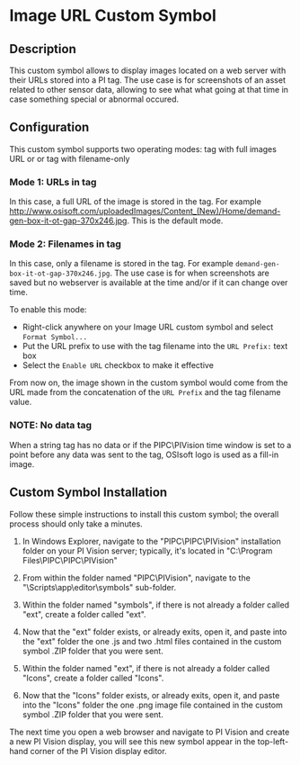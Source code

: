 # Image URL Custom Symbol

## Description

This custom symbol allows to display images located on a web server with their URLs stored into a PI tag. The use case is for screenshots of an asset related to other sensor data, allowing to see what what going at that time in case something special or abnormal occured. 

## Configuration

This custom symbol supports two operating modes: tag with full images URL or or tag with filename-only  

### Mode 1: URLs in tag 

In this case, a full URL of the image is stored in the tag. For example http://www.osisoft.com/uploadedImages/Content_(New)/Home/demand-gen-box-it-ot-gap-370x246.jpg. This is the default mode. 

### Mode 2: Filenames in tag

In this case, only a filename is stored in the tag. For example `demand-gen-box-it-ot-gap-370x246.jpg`. The use case is for when screenshots are saved but no webserver is available at the time and/or if it can change over time. 

To enable this mode: 
  * Right-click anywhere on your Image URL custom symbol and select `Format Symbol...`
  * Put the URL prefix to use with the tag filename into the `URL Prefix:` text box
  * Select the `Enable URL` checkbox to make it effective
  
From now on, the image shown in the custom symbol would come from the URL made from the concatenation of the `URL Prefix` and the tag filename value. 

### NOTE: No data tag

When a string tag has no data or if the PIPC\PIVision time window is set to a point before any data was sent to the tag, OSIsoft logo is used as a fill-in image.    

## Custom Symbol Installation 

Follow these simple instructions to install this custom symbol; the overall process should only take a minutes.

1. In Windows Explorer, navigate to the "PIPC\PIPC\PIVision" installation folder on your PI Vision server; typically, it's located in "C:\Program Files\PIPC\PIPC\PIVision"

2. From within the folder named "PIPC\PIVision", navigate to the "\Scripts\app\editor\symbols" sub-folder.  

3. Within the folder named "symbols", if there is not already a folder called "ext", create a folder called "ext".  

4. Now that the "ext" folder exists, or already exits, open it, and paste into the "ext" folder the one .js and two .html files contained in the custom symbol .ZIP folder that you were sent.

5. Within the folder named "ext", if there is not already a folder called "Icons", create a folder called "Icons".  

6. Now that the "Icons" folder exists, or already exits, open it, and paste into the "Icons" folder the one .png image file contained in the custom symbol .ZIP folder that you were sent.

The next time you open a web browser and navigate to PI Vision and create a new PI Vision display, you will see this new symbol appear in the top-left-hand corner of the PI Vision display editor.
